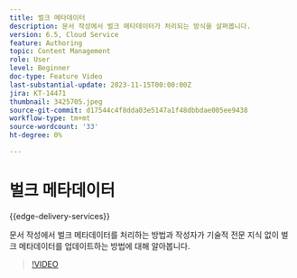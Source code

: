 ```yaml
---
title: 벌크 메타데이터
description: 문서 작성에서 벌크 메타데이터가 처리되는 방식을 살펴봅니다.
version: 6.5, Cloud Service
feature: Authoring
topic: Content Management
role: User
level: Beginner
doc-type: Feature Video
last-substantial-update: 2023-11-15T00:00:00Z
jira: KT-14471
thumbnail: 3425705.jpeg
source-git-commit: d17544c4f8dda03e5147a1f48dbbdae005ee9438
workflow-type: tm+mt
source-wordcount: '33'
ht-degree: 0%

---
```



# 벌크 메타데이터

{{edge-delivery-services}}

문서 작성에서 벌크 메타데이터를 처리하는 방법과 작성자가 기술적 전문 지식 없이 벌크 메타데이터를 업데이트하는 방법에 대해 알아봅니다.

>[!VIDEO](https://video.tv.adobe.com/v/3425705/?learn=on)
